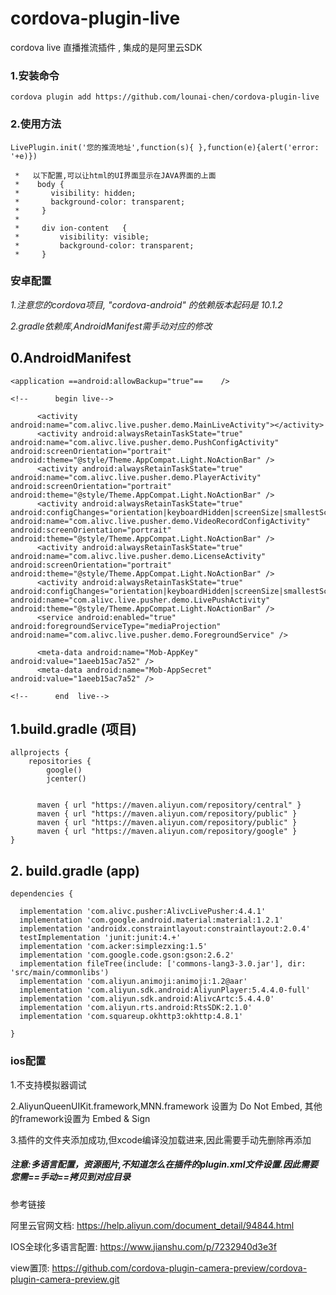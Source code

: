 # cordova-plugin-live
cordova live 直播推流插件 , 集成的是阿里云SDK


### 1.安装命令

```
cordova plugin add https://github.com/lounai-chen/cordova-plugin-live
```

### 2.使用方法
`LivePlugin.init('您的推流地址',function(s){ },function(e){alert('error: '+e)})` 
```
 *   以下配置,可以让html的UI界面显示在JAVA界面的上面
 *    body {
 *       visibility: hidden;
 *       background-color: transparent;
 *     }
 *
 *     div ion-content   {
 *         visibility: visible;
 *         background-color: transparent;
 *     }
 ``` 



### **安卓配置**

*1.注意您的cordova项目, "cordova-android" 的依赖版本起码是  10.1.2* 

*2.gradle依赖库,AndroidManifest需手动对应的修改*

## 0.AndroidManifest 


```
<application ==android:allowBackup="true"==    />

<!--      begin live-->
      
      <activity android:name="com.alivc.live.pusher.demo.MainLiveActivity"></activity>
      <activity android:alwaysRetainTaskState="true" android:name="com.alivc.live.pusher.demo.PushConfigActivity" android:screenOrientation="portrait" android:theme="@style/Theme.AppCompat.Light.NoActionBar" />
      <activity android:alwaysRetainTaskState="true" android:name="com.alivc.live.pusher.demo.PlayerActivity" android:screenOrientation="portrait" android:theme="@style/Theme.AppCompat.Light.NoActionBar" />
      <activity android:alwaysRetainTaskState="true" android:configChanges="orientation|keyboardHidden|screenSize|smallestScreenSize|screenLayout" android:name="com.alivc.live.pusher.demo.VideoRecordConfigActivity" android:screenOrientation="portrait" android:theme="@style/Theme.AppCompat.Light.NoActionBar" />
      <activity android:alwaysRetainTaskState="true" android:name="com.alivc.live.pusher.demo.LicenseActivity" android:screenOrientation="portrait" android:theme="@style/Theme.AppCompat.Light.NoActionBar" />
      <activity android:alwaysRetainTaskState="true" android:configChanges="orientation|keyboardHidden|screenSize|smallestScreenSize|screenLayout" android:name="com.alivc.live.pusher.demo.LivePushActivity" android:theme="@style/Theme.AppCompat.Light.NoActionBar" />
      <service android:enabled="true" android:foregroundServiceType="mediaProjection" android:name="com.alivc.live.pusher.demo.ForegroundService" />

      <meta-data android:name="Mob-AppKey" android:value="1aeeb15ac7a52" />
      <meta-data android:name="Mob-AppSecret" android:value="1aeeb15ac7a52" />
      
<!--      end  live-->
```

 
## 1.build.gradle (项目)

```
allprojects {
    repositories {
        google()
        jcenter()
		
	 
      maven { url "https://maven.aliyun.com/repository/central" }
      maven { url "https://maven.aliyun.com/repository/public" }
      maven { url "https://maven.aliyun.com/repository/public" }
      maven { url "https://maven.aliyun.com/repository/google" }
}
```
## 2. build.gradle (app)	

```
dependencies {
  
  implementation 'com.alivc.pusher:AlivcLivePusher:4.4.1'
  implementation 'com.google.android.material:material:1.2.1'
  implementation 'androidx.constraintlayout:constraintlayout:2.0.4'
  testImplementation 'junit:junit:4.+'
  implementation 'com.acker:simplezxing:1.5'
  implementation 'com.google.code.gson:gson:2.6.2'
  implementation fileTree(include: ['commons-lang3-3.0.jar'], dir: 'src/main/commonlibs')
  implementation 'com.aliyun.animoji:animoji:1.2@aar'
  implementation 'com.aliyun.sdk.android:AliyunPlayer:5.4.4.0-full'
  implementation 'com.aliyun.sdk.android:AlivcArtc:5.4.4.0'
  implementation 'com.aliyun.rts.android:RtsSDK:2.1.0'
  implementation 'com.squareup.okhttp3:okhttp:4.8.1'

}
```


### **ios配置**

1.不支持模拟器调试 

2.AliyunQueenUIKit.framework,MNN.framework 设置为 Do Not Embed,  其他的framework设置为 Embed & Sign 

3.插件的文件夹添加成功,但xcode编译没加载进来,因此需要手动先删除再添加 




##### *注意:多语言配置，资源图片,不知道怎么在插件的plugin.xml文件设置.因此需要您需==手动==拷贝到对应目录* 


参考链接 

阿里云官网文档: https://help.aliyun.com/document_detail/94844.html 

IOS全球化多语言配置: https://www.jianshu.com/p/7232940d3e3f 

view置顶: https://github.com/cordova-plugin-camera-preview/cordova-plugin-camera-preview.git 


